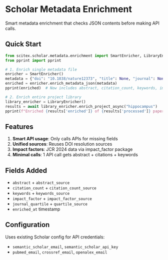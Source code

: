 <!-- ---
!-- Timestamp: 2025-08-12 14:38:40
!-- Author: ywatanabe
!-- File: /home/ywatanabe/proj/scitex_repo/src/scitex/scholar/metadata/enrichment/README.md
!-- --- -->

# Scholar Metadata Enrichment

Smart metadata enrichment that checks JSON contents before making API calls.

## Quick Start

```python
from scitex.scholar.metadata.enrichment import SmartEnricher, LibraryEnricher
from pprint import pprint

# 1. Enrich single metadata file
enricher = SmartEnricher()
metadata = {"doi": "10.1038/nature12373", "title": None, "journal": None}
enriched = enricher.enrich_metadata_json(metadata)
pprint(enriched)  # Now includes abstract, citation_count, keywords, impact_factor

# 2. Enrich entire project library
library_enricher = LibraryEnricher()
results = await library_enricher.enrich_project_async("hippocampus")
pprint(f"Enriched {results['enriched']} of {results['processed']} papers")
```

## Features

1. **Smart API usage**: Only calls APIs for missing fields
2. **Unified sources**: Reuses DOI resolution sources 
3. **Impact factors**: JCR 2024 data via impact_factor package
4. **Minimal calls**: 1 API call gets abstract + citations + keywords

## Fields Added

- `abstract` + `abstract_source`
- `citation_count` + `citation_count_source` 
- `keywords` + `keywords_source`
- `impact_factor` + `impact_factor_source`
- `journal_quartile` + `quartile_source`
- `enriched_at` timestamp

## Configuration

Uses existing Scholar config for API credentials:
- `semantic_scholar_email`, `semantic_scholar_api_key`
- `pubmed_email`, `crossref_email`, `openalex_email`

<!-- EOF -->